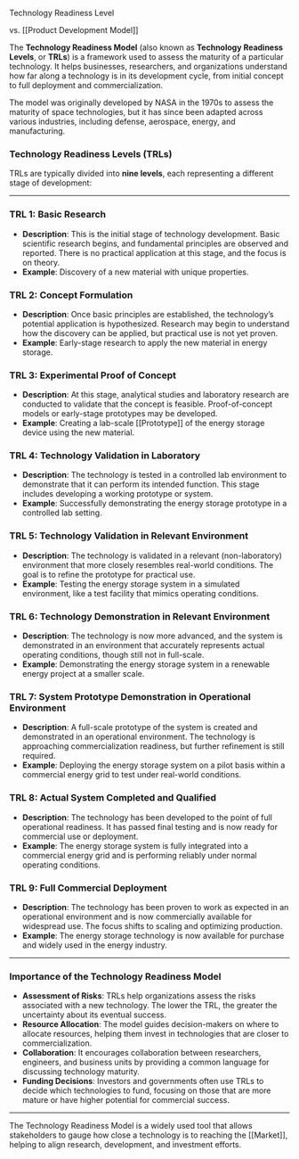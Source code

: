 Technology Readiness Level

vs. [[Product Development Model]]

The **Technology Readiness Model** (also known as **Technology Readiness Levels**, or **TRLs**) is a framework used to assess the maturity of a particular technology. It helps businesses, researchers, and organizations understand how far along a technology is in its development cycle, from initial concept to full deployment and commercialization.

The model was originally developed by NASA in the 1970s to assess the maturity of space technologies, but it has since been adapted across various industries, including defense, aerospace, energy, and manufacturing.

### Technology Readiness Levels (TRLs)
TRLs are typically divided into **nine levels**, each representing a different stage of development:

---

### **TRL 1: Basic Research**
- **Description**: This is the initial stage of technology development. Basic scientific research begins, and fundamental principles are observed and reported. There is no practical application at this stage, and the focus is on theory.
- **Example**: Discovery of a new material with unique properties.

### **TRL 2: Concept Formulation**
- **Description**: Once basic principles are established, the technology’s potential application is hypothesized. Research may begin to understand how the discovery can be applied, but practical use is not yet proven.
- **Example**: Early-stage research to apply the new material in energy storage.

### **TRL 3: Experimental Proof of Concept**
- **Description**: At this stage, analytical studies and laboratory research are conducted to validate that the concept is feasible. Proof-of-concept models or early-stage prototypes may be developed.
- **Example**: Creating a lab-scale [[Prototype]] of the energy storage device using the new material.

### **TRL 4: Technology Validation in Laboratory**
- **Description**: The technology is tested in a controlled lab environment to demonstrate that it can perform its intended function. This stage includes developing a working prototype or system.
- **Example**: Successfully demonstrating the energy storage prototype in a controlled lab setting.

### **TRL 5: Technology Validation in Relevant Environment**
- **Description**: The technology is validated in a relevant (non-laboratory) environment that more closely resembles real-world conditions. The goal is to refine the prototype for practical use.
- **Example**: Testing the energy storage system in a simulated environment, like a test facility that mimics operating conditions.

### **TRL 6: Technology Demonstration in Relevant Environment**
- **Description**: The technology is now more advanced, and the system is demonstrated in an environment that accurately represents actual operating conditions, though still not in full-scale.
- **Example**: Demonstrating the energy storage system in a renewable energy project at a smaller scale.

### **TRL 7: System Prototype Demonstration in Operational Environment**
- **Description**: A full-scale prototype of the system is created and demonstrated in an operational environment. The technology is approaching commercialization readiness, but further refinement is still required.
- **Example**: Deploying the energy storage system on a pilot basis within a commercial energy grid to test under real-world conditions.

### **TRL 8: Actual System Completed and Qualified**
- **Description**: The technology has been developed to the point of full operational readiness. It has passed final testing and is now ready for commercial use or deployment.
- **Example**: The energy storage system is fully integrated into a commercial energy grid and is performing reliably under normal operating conditions.

### **TRL 9: Full Commercial Deployment**
- **Description**: The technology has been proven to work as expected in an operational environment and is now commercially available for widespread use. The focus shifts to scaling and optimizing production.
- **Example**: The energy storage technology is now available for purchase and widely used in the energy industry.

---

### Importance of the Technology Readiness Model
- **Assessment of Risks**: TRLs help organizations assess the risks associated with a new technology. The lower the TRL, the greater the uncertainty about its eventual success.
- **Resource Allocation**: The model guides decision-makers on where to allocate resources, helping them invest in technologies that are closer to commercialization.
- **Collaboration**: It encourages collaboration between researchers, engineers, and business units by providing a common language for discussing technology maturity.
- **Funding Decisions**: Investors and governments often use TRLs to decide which technologies to fund, focusing on those that are more mature or have higher potential for commercial success.

---

The Technology Readiness Model is a widely used tool that allows stakeholders to gauge how close a technology is to reaching the [[Market]], helping to align research, development, and investment efforts.



